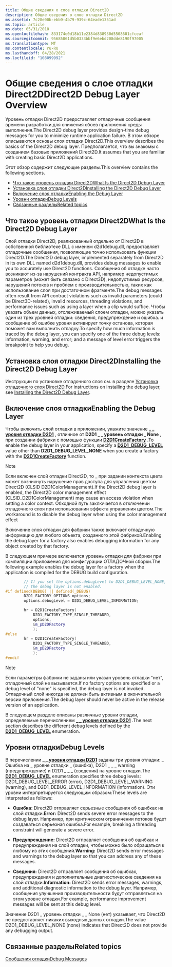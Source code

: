```yaml
---
title: Общие сведения о слое отладки Direct2D
description: Общие сведения о слое отладки Direct2D
ms.assetid: 7c28e00b-ebb9-4b79-939c-64eade1351ad
ms.topic: article
ms.date: 05/31/2018
ms.openlocfilehash: 833174e0d18b11e2384d838930d5508601cfceaf
ms.sourcegitcommit: 95685061d5b0333bbf9e6ebd208dde8190f97005
ms.translationtype: MT
ms.contentlocale: ru-RU
ms.lasthandoff: 04/28/2021
ms.locfileid: "108099992"
---
```

# <a name="direct2d-debug-layer-overview"></a><span data-ttu-id="55656-103">Общие сведения о слое отладки Direct2D</span><span class="sxs-lookup"><span data-stu-id="55656-103">Direct2D Debug Layer Overview</span></span>

<span data-ttu-id="55656-104">Уровень отладки Direct2D предоставляет отладочные сообщения времени разработки для снижения сбоев приложения среды выполнения.</span><span class="sxs-lookup"><span data-stu-id="55656-104">The Direct2D debug layer provides design-time debug messages for you to minimize runtime application failure.</span></span> <span data-ttu-id="55656-105">В этом обзоре описываются основы слоя отладки Direct2D.</span><span class="sxs-lookup"><span data-stu-id="55656-105">This overview describes the basics of the Direct2D debug layer.</span></span> <span data-ttu-id="55656-106">Предполагается, что вы знакомы с созданием базовых приложений Direct2D.</span><span class="sxs-lookup"><span data-stu-id="55656-106">It assumes that you are familiar with creating basic Direct2D applications.</span></span>

<span data-ttu-id="55656-107">Этот обзор содержит следующие разделы.</span><span class="sxs-lookup"><span data-stu-id="55656-107">This overview contains the following sections.</span></span>

-   [<span data-ttu-id="55656-108">Что такое уровень отладки Direct2D</span><span class="sxs-lookup"><span data-stu-id="55656-108">What Is the Direct2D Debug Layer</span></span>](#what-is-the-direct2d-debug-layer)
-   [<span data-ttu-id="55656-109">Установка слоя отладки Direct2D</span><span class="sxs-lookup"><span data-stu-id="55656-109">Installing the Direct2D Debug Layer</span></span>](#installing-the-direct2d-debug-layer)
-   [<span data-ttu-id="55656-110">Включение слоя отладки</span><span class="sxs-lookup"><span data-stu-id="55656-110">Enabling the Debug Layer</span></span>](#enabling-the-debug-layer)
-   [<span data-ttu-id="55656-111">Уровни отладки</span><span class="sxs-lookup"><span data-stu-id="55656-111">Debug Levels</span></span>](#debug-levels)
-   [<span data-ttu-id="55656-112">Связанные разделы</span><span class="sxs-lookup"><span data-stu-id="55656-112">Related topics</span></span>](#related-topics)

## <a name="what-is-the-direct2d-debug-layer"></a><span data-ttu-id="55656-113">Что такое уровень отладки Direct2D</span><span class="sxs-lookup"><span data-stu-id="55656-113">What Is the Direct2D Debug Layer</span></span>

<span data-ttu-id="55656-114">Слой отладки Direct2D, реализованный отдельно от Direct2D в собственной библиотеке DLL с именем d2d1debug.dll, предоставляет отладочные сообщения, позволяющие точно использовать функции Direct2D.</span><span class="sxs-lookup"><span data-stu-id="55656-114">The Direct2D debug layer, implemented separately from Direct2D in its own DLL named d2d1debug.dll, provides debug messages to enable you to accurately use Direct2D functions.</span></span> <span data-ttu-id="55656-115">Сообщения об отладке часто возникают из-за нарушений контракта API, например недопустимых параметров (может быть связано с Direct3D), недопустимых ресурсов, нарушений потоков и проблем с производительностью, таких как использование слоя при достаточном фрагменте.</span><span class="sxs-lookup"><span data-stu-id="55656-115">The debug messages often result from API contract violations such as invalid parameters (could be Direct3D-related), invalid resources, threading violations, and performance issues such as using a layer when a clip would suffice.</span></span> <span data-ttu-id="55656-116">Чтобы указать объем данных, отслеживаемый слоем отладки, можно указать один из трех уровней отладки: сведения, предупреждение и ошибка. и сообщение об ошибке уровня активирует точку останова, которая поможет вам выполнить отладку.</span><span class="sxs-lookup"><span data-stu-id="55656-116">To specify how much information is traced by the debug layer, you can specify one of the three debug levels: information, warning, and error; and a message of level error triggers the breakpoint to help you debug.</span></span>

## <a name="installing-the-direct2d-debug-layer"></a><span data-ttu-id="55656-117">Установка слоя отладки Direct2D</span><span class="sxs-lookup"><span data-stu-id="55656-117">Installing the Direct2D Debug Layer</span></span>

<span data-ttu-id="55656-118">Инструкции по установке отладочного слоя см. в разделе [Установка отладочного слоя Direct2D](installing-the-direct2d-debug-layer.md).</span><span class="sxs-lookup"><span data-stu-id="55656-118">For instructions on installing the debug layer, see [Installing the Direct2D Debug Layer](installing-the-direct2d-debug-layer.md).</span></span>

## <a name="enabling-the-debug-layer"></a><span data-ttu-id="55656-119">Включение слоя отладки</span><span class="sxs-lookup"><span data-stu-id="55656-119">Enabling the Debug Layer</span></span>

<span data-ttu-id="55656-120">Чтобы включить слой отладки в приложении, укажите значение [**\_ \_ уровня отладки D2D1**](/windows/desktop/api/d2d1/ne-d2d1-d2d1_debug_level) , отличное от **D2D1 \_ \_ уровень отладки \_ None** , при создании фабрики с помощью функции [**D2D1CreateFactory**](/windows/desktop/api/d2d1/nf-d2d1-d2d1createfactory) .</span><span class="sxs-lookup"><span data-stu-id="55656-120">To enable the debug layer in your application, specify a [**D2D1\_DEBUG\_LEVEL**](/windows/desktop/api/d2d1/ne-d2d1-d2d1_debug_level) value other than **D2D1\_DEBUG\_LEVEL\_NONE** when you create a factory with the [**D2D1CreateFactory**](/windows/desktop/api/d2d1/nf-d2d1-d2d1createfactory) function.</span></span>

> [!Note]  
> <span data-ttu-id="55656-121">Если включен слой отладки Direct2D, то \_ при задании контекста цвета может возникнуть нарушение прав доступа для управления цветом Direct2D (CLSID D2D1ColorManagement).</span><span class="sxs-lookup"><span data-stu-id="55656-121">If the Direct2D debug layer is enabled, the Direct2D color management effect (CLSID\_D2D1ColorManagement) may cause an access violation when setting a color context.</span></span> <span data-ttu-id="55656-122">Обходной путь заключается в отключении отладочного слоя при использовании эффекта управления цветом.</span><span class="sxs-lookup"><span data-stu-id="55656-122">The workaround is to disable the debug layer when using the color management effect</span></span>

 

<span data-ttu-id="55656-123">Включение слоя отладки для фабрики также включает отладочную информацию для любого объекта, созданного этой фабрикой.</span><span class="sxs-lookup"><span data-stu-id="55656-123">Enabling the debug layer for a factory also enables debugging information for any object created by that factory.</span></span>

<span data-ttu-id="55656-124">В следующем примере включается уровень отладки для фабрики при компиляции приложения для конфигурации ОТЛАДОЧной сборки.</span><span class="sxs-lookup"><span data-stu-id="55656-124">The following example enables the debug layer for a factory when the application is compiled for the DEBUG build configuration.</span></span>


```C++
        // If you set the options.debugLevel to D2D1_DEBUG_LEVEL_NONE,
        // the debug layer is not enabled.
#if defined(DEBUG) || defined(_DEBUG)
        D2D1_FACTORY_OPTIONS options;
        options.debugLevel = D2D1_DEBUG_LEVEL_INFORMATION;

        hr = D2D1CreateFactory(
            D2D1_FACTORY_TYPE_SINGLE_THREADED,
            options,
            &m_pD2DFactory
            );
#else
        hr = D2D1CreateFactory(
            D2D1_FACTORY_TYPE_SINGLE_THREADED,
            &m_pD2DFactory
            );
#endif
```



> [!Note]  
> <span data-ttu-id="55656-125">Если параметры фабрики не заданы или указан уровень отладки "нет", отладочный слой не вызывается.</span><span class="sxs-lookup"><span data-stu-id="55656-125">If no factory options are specified or a debug level of "none" is specified, the debug layer is not invoked.</span></span> <span data-ttu-id="55656-126">Отладочный слой никогда не должен быть активным в окончательной версии приложения.</span><span class="sxs-lookup"><span data-stu-id="55656-126">The debug layer should never be active in the release version of an application.</span></span>

 

<span data-ttu-id="55656-127">В следующем разделе описаны различные уровни отладки, определяемые перечислением [**\_ \_ уровня отладки D2D1**](/windows/desktop/api/d2d1/ne-d2d1-d2d1_debug_level) .</span><span class="sxs-lookup"><span data-stu-id="55656-127">The next section describes the different debug levels defined by the [**D2D1\_DEBUG\_LEVEL**](/windows/desktop/api/d2d1/ne-d2d1-d2d1_debug_level) enumeration.</span></span>

## <a name="debug-levels"></a><span data-ttu-id="55656-128">Уровни отладки</span><span class="sxs-lookup"><span data-stu-id="55656-128">Debug Levels</span></span>

<span data-ttu-id="55656-129">В перечислении [**\_ \_ уровня отладки D2D1**](/windows/desktop/api/d2d1/ne-d2d1-d2d1_debug_level) заданы три уровня отладки: \_ Ошибка на \_ уровне отладки \_ (ошибка), D2D1 \_ \_ \_ warning (предупреждение) и D2D1 \_ \_ \_ (сведения) на уровне отладки.</span><span class="sxs-lookup"><span data-stu-id="55656-129">The [**D2D1\_DEBUG\_LEVEL**](/windows/desktop/api/d2d1/ne-d2d1-d2d1_debug_level) enumeration specifies three debug levels: D2D1\_DEBUG\_LEVEL\_ERROR (error), D2D1\_DEBUG\_LEVEL\_WARNING (warning), and D2D1\_DEBUG\_LEVEL\_INFORMATION (information).</span></span> <span data-ttu-id="55656-130">Эти уровни интерпретируется следующим образом:</span><span class="sxs-lookup"><span data-stu-id="55656-130">These levels are interpreted as follows:</span></span>

-   <span data-ttu-id="55656-131">**Ошибка:** Direct2D отправляет серьезные сообщения об ошибках на слой отладки.</span><span class="sxs-lookup"><span data-stu-id="55656-131">**Error:** Direct2D sends severe error messages to the debug layer.</span></span> <span data-ttu-id="55656-132">Например, при критическом ограничении потоков будет создаваться серьезная ошибка.</span><span class="sxs-lookup"><span data-stu-id="55656-132">For example, breaking a threading constraint will generate a severe error.</span></span>

-   <span data-ttu-id="55656-133">**Предупреждение:** Direct2D отправляет сообщения об ошибках и предупреждения на слой отладки, чтобы можно было обращаться к любому из этих сообщений.</span><span class="sxs-lookup"><span data-stu-id="55656-133">**Warning:** Direct2D sends error messages and warnings to the debug layer so that you can address any of these messages.</span></span>

-   <span data-ttu-id="55656-134">**Сведения:** Direct2D отправляет сообщения об ошибках, предупреждения и дополнительные диагностические сведения на слой отладки.</span><span class="sxs-lookup"><span data-stu-id="55656-134">**Information:** Direct2D sends error messages, warnings, and additional diagnostic information to the debug layer.</span></span> <span data-ttu-id="55656-135">Например, сообщения улучшения производительности будут отправляться на этом уровне отладки.</span><span class="sxs-lookup"><span data-stu-id="55656-135">For example, performance improvement messages will be sent at this debug level.</span></span>

<span data-ttu-id="55656-136">Значение D2D1 \_ уровень отладки \_ \_ None (нет) указывает, что Direct2D не предоставляет никаких выходных данных отладки.</span><span class="sxs-lookup"><span data-stu-id="55656-136">The value D2D1\_DEBUG\_LEVEL\_NONE (none) indicates that Direct2D does not provide any debugging output.</span></span>

## <a name="related-topics"></a><span data-ttu-id="55656-137">Связанные разделы</span><span class="sxs-lookup"><span data-stu-id="55656-137">Related topics</span></span>

<dl> <dt>

[<span data-ttu-id="55656-138">Сообщения отладки</span><span class="sxs-lookup"><span data-stu-id="55656-138">Debug Messages</span></span>](direct2ddebuglayer-debugmessages.md)
</dt> </dl>

 

 





